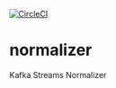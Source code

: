 [![CircleCI](https://circleci.com/gh/wizzie-io/normalizer.svg?style=shield&circle-token=f543e7c1376dbb7783d7c08abc945acf28e22c46)](https://circleci.com/gh/wizzie-io/normalizer)

# normalizer

Kafka Streams Normalizer

